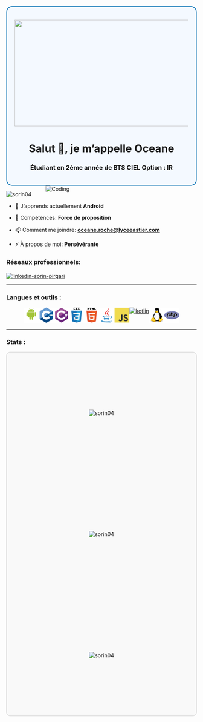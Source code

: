 <div align="center" style="border: 2px solid #0e75b6; border-radius: 15px; padding: 20px; background-color: #f4f9ff;">
  <p>
    <img src="https://oclock.io/wp-content/uploads/2024/05/Cybersecurite-oclock.webp" width="1000" height="281"/>
  </p>
  <h1>Salut 👋, je m’appelle Oceane</h1>
  <h3>Étudiant en 2ème année de BTS CIEL Option : IR</h3>
</div>

<img align="right" alt="Coding" width="400" src="https://www.supinfo.com/wp-content/uploads/2023/05/cybersecurite-jpg.webp">

<p align="left"> 
  <img src="https://komarev.com/ghpvc/?username=sorin04&label=Profile%20views&color=0e75b6&style=flat" alt="sorin04" /> 
</p>

- 🌱 J’apprends actuellement **Android**

- 💬 Compétences: **Force de proposition**

- 📫 Comment me joindre: **oceane.roche@lyceeastier.com**

- ⚡ À propos de moi: **Persévérante**



<h3 align="left">Réseaux professionnels:</h3>
<p align="left">
  <a href="https://fr.linkedin.com/in/oceane-roche-5b7023338" target="blank">
    <img align="center" src="https://raw.githubusercontent.com/rahuldkjain/github-profile-readme-generator/master/src/images/icons/Social/linked-in-alt.svg" alt="linkedin-sorin-pirgari" height="30" width="40" />
  </a>
</p>

---

<h3 align="left">Langues et outils :</h3>
<div align="center" style="display: flex; justify-content: center; flex-wrap: wrap;">
  <a href="https://developer.android.com" target="_blank" rel="noreferrer">
    <img src="https://raw.githubusercontent.com/devicons/devicon/master/icons/android/android-original-wordmark.svg" alt="android" width="40" height="40" />
  </a> 
  <a href="https://www.w3schools.com/cpp/" target="_blank" rel="noreferrer">
    <img src="https://raw.githubusercontent.com/devicons/devicon/master/icons/cplusplus/cplusplus-original.svg" alt="cplusplus" width="40" height="40" />
  </a> 
  <a href="https://www.w3schools.com/cs/" target="_blank" rel="noreferrer">
    <img src="https://raw.githubusercontent.com/devicons/devicon/master/icons/csharp/csharp-original.svg" alt="csharp" width="40" height="40" />
  </a> 
  <a href="https://www.w3schools.com/css/" target="_blank" rel="noreferrer">
    <img src="https://raw.githubusercontent.com/devicons/devicon/master/icons/css3/css3-original-wordmark.svg" alt="css3" width="40" height="40" />
  </a> 
  <a href="https://www.w3.org/html/" target="_blank" rel="noreferrer">
    <img src="https://raw.githubusercontent.com/devicons/devicon/master/icons/html5/html5-original-wordmark.svg" alt="html5" width="40" height="40" />
  </a> 
  <a href="https://www.java.com" target="_blank" rel="noreferrer">
    <img src="https://raw.githubusercontent.com/devicons/devicon/master/icons/java/java-original.svg" alt="java" width="40" height="40" />
  </a> 
  <a href="https://developer.mozilla.org/en-US/docs/Web/JavaScript" target="_blank" rel="noreferrer">
    <img src="https://raw.githubusercontent.com/devicons/devicon/master/icons/javascript/javascript-original.svg" alt="javascript" width="40" height="40" />
  </a> 
  <a href="https://kotlinlang.org" target="_blank" rel="noreferrer">
    <img src="https://www.vectorlogo.zone/logos/kotlinlang/kotlinlang-icon.svg" alt="kotlin" width="40" height="40" />
  </a> 
  <a href="https://www.linux.org/" target="_blank" rel="noreferrer">
    <img src="https://raw.githubusercontent.com/devicons/devicon/master/icons/linux/linux-original.svg" alt="linux" width="40" height="40" />
  </a> 
  <a href="https://www.php.net" target="_blank" rel="noreferrer">
    <img src="https://raw.githubusercontent.com/devicons/devicon/master/icons/php/php-original.svg" alt="php" width="40" height="40" />
  </a> 
</div>

---

<h3 align="left">Stats :</h3>
<div align="center" style="border: 1px solid #ccc; border-radius: 10px; padding: 10px; background-color: #f9f9f9;">
  <!-- Langues -->
  <div style="margin-bottom: 20px; height: 300px; display: flex; justify-content: center; align-items: center;">
    <img src="https://github-readme-stats.vercel.app/api/top-langs?username=sorin04&show_icons=true&locale=en&layout=compact&langs_count=8&card_width=500&langs=c%2B%2B%2Cjava%2Cpython%2Ckotlin%2Chtml%2Ccss%2Cphp%2Cjavascript%2Ccsharp" alt="sorin04" style="max-height: 100%; max-width: 100%;" />
  </div>

  <!-- Stats principales -->
  <div style="margin-bottom: 20px; height: 300px; display: flex; justify-content: center; align-items: center;">
    <img src="https://github-readme-stats.vercel.app/api?username=sorin04&show_icons=true&locale=en" alt="sorin04" style="max-height: 100%; max-width: 100%;" />
  </div>

  <!-- Streak -->
  <div style="height: 300px; display: flex; justify-content: center; align-items: center;">
    <img src="https://github-readme-streak-stats.herokuapp.com/?user=sorin04&" alt="sorin04" style="max-height: 100%; max-width: 100%;" />
  </div>
</div>
